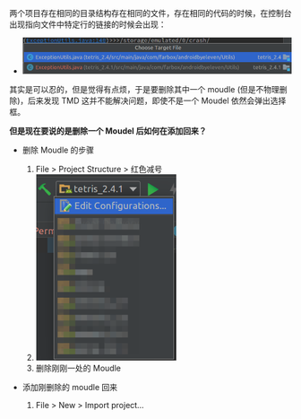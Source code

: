两个项目存在相同的目录结构存在相同的文件，存在相同的代码的时候，在控制台出现指向文件中特定行的链接的时候会出现：
- ![setting_module](Image/setting_module.png)

其实是可以忍的，但是觉得有点烦，于是要删除其中一个 moudle (但是不物理删除)，后来发现 TMD 这并不能解决问题，即使不是一个 Moudel 依然会弹出选择框。

**但是现在要说的是删除一个 Moudel 后如何在添加回来？**
- 删除 Moudle 的步骤
    1. File > Project Structure > 红色减号
    2. ![setting_moudle_2](Image/setting_moudle_2.png)
    3. 删除刚刚一处的 Moudle

- 添加刚删除的 moudle 回来
    1. File > New > Import project…